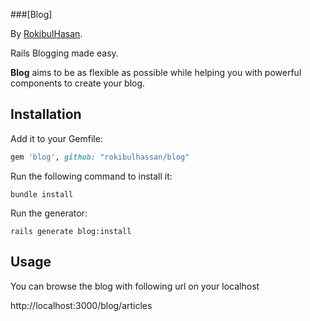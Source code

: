 ###[Blog]

By [RokibulHasan](http://rokibulhassan.github.io).

Rails Blogging made easy.

**Blog** aims to be as flexible as possible while helping you with powerful components to create
your blog.

## Installation

Add it to your Gemfile:

```ruby
gem 'blog', github: "rokibulhassan/blog"
```

Run the following command to install it:

```console
bundle install
```

Run the generator:

```console
rails generate blog:install
```

## Usage

You can browse the blog with following url on your localhost

http://localhost:3000/blog/articles